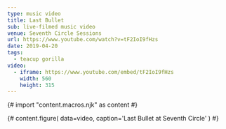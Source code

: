 ```yaml
---
type: music video
title: Last Bullet
sub: live-filmed music video
venue: Seventh Circle Sessions
url: https://www.youtube.com/watch?v=tF2IoI9fHzs
date: 2019-04-20
tags:
  - teacup gorilla
video:
  - iframe: https://www.youtube.com/embed/tF2IoI9fHzs
    width: 560
    height: 315
---
```


{# import "content.macros.njk" as content #}

{# content.figure(
  data=video,
  caption='Last Bullet at Seventh Circle'
) #}
